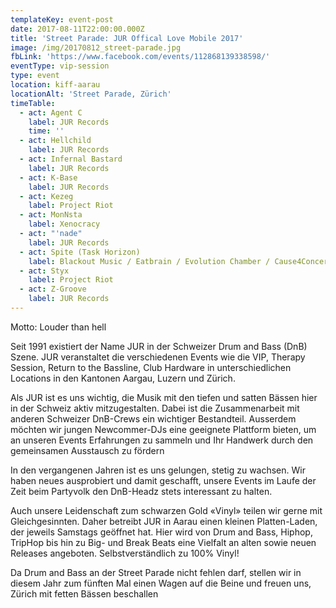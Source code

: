 ```yaml
---
templateKey: event-post
date: 2017-08-11T22:00:00.000Z
title: 'Street Parade: JUR Offical Love Mobile 2017'
image: /img/20170812_street-parade.jpg
fbLink: 'https://www.facebook.com/events/112868139338598/'
eventType: vip-session
type: event
location: kiff-aarau
locationAlt: 'Street Parade, Zürich'
timeTable:
  - act: Agent C
    label: JUR Records
    time: ''
  - act: Hellchild
    label: JUR Records
  - act: Infernal Bastard
    label: JUR Records
  - act: K-Base
    label: JUR Records
  - act: Kezeg
    label: Project Riot
  - act: MonNsta
    label: Xenocracy
  - act: "'nade"
    label: JUR Records
  - act: Spite (Task Horizon)
    label: Blackout Music / Eatbrain / Evolution Chamber / Cause4Concern / DSCI4
  - act: Styx
    label: Project Riot
  - act: Z-Groove
    label: JUR Records
---
```


Motto: Louder than hell

Seit 1991 existiert der Name JUR in der Schweizer Drum and Bass (DnB) Szene. JUR veranstaltet die verschiedenen Events wie die VIP, Therapy Session, Return to the Bassline, Club Hardware in unterschiedlichen Locations in den Kantonen Aargau, Luzern und Zürich.

Als JUR ist es uns wichtig, die Musik mit den tiefen und satten Bässen hier in der Schweiz aktiv mitzugestalten. Dabei ist die Zusammenarbeit mit anderen Schweizer DnB-Crews ein wichtiger Bestandteil. Ausserdem möchten wir jungen Newcommer-DJs eine geeignete Plattform bieten, um an unseren Events Erfahrungen zu sammeln und Ihr Handwerk durch den gemeinsamen Ausstausch zu fördern

In den vergangenen Jahren ist es uns gelungen, stetig zu wachsen. Wir haben neues ausprobiert und damit geschafft, unsere Events im Laufe der Zeit beim Partyvolk den DnB-Headz stets interessant zu halten.

Auch unsere Leidenschaft zum schwarzen Gold «Vinyl» teilen wir gerne mit Gleichgesinnten. Daher betreibt JUR in Aarau einen kleinen Platten-Laden, der jeweils Samstags geöffnet hat. Hier wird von Drum and Bass, Hiphop, TripHop bis hin zu Big- und Break Beats eine Vielfalt an alten sowie neuen Releases angeboten. Selbstverständlich zu 100% Vinyl!

Da Drum and Bass an der Street Parade nicht fehlen darf, stellen wir in diesem Jahr zum fünften Mal einen Wagen auf die Beine und freuen uns, Zürich mit fetten Bässen beschallen
